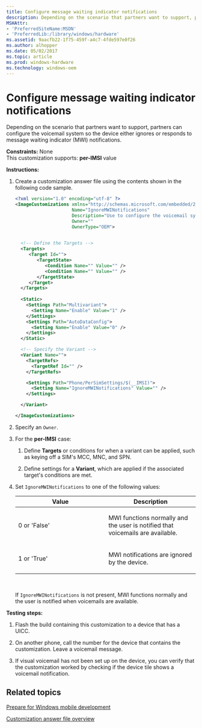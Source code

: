 ```yaml
---
title: Configure message waiting indicator notifications
description: Depending on the scenario that partners want to support, partners can configure the voicemail system so the device either ignores or responds to message waiting indicator (MWI) notifications.
MSHAttr:
- 'PreferredSiteName:MSDN'
- 'PreferredLib:/library/windows/hardware'
ms.assetid: 9aacfb22-1f75-459f-a4c7-4fde597e0f26
ms.author: alhopper
ms.date: 05/02/2017
ms.topic: article
ms.prod: windows-hardware
ms.technology: windows-oem
---
```


# Configure message waiting indicator notifications


Depending on the scenario that partners want to support, partners can configure the voicemail system so the device either ignores or responds to message waiting indicator (MWI) notifications.

<a href="" id="constraints---none"></a>**Constraints:** None  
This customization supports: **per-IMSI** value

<a href="" id="instructions-"></a>**Instructions:**  
1.  Create a customization answer file using the contents shown in the following code sample.

    ```XML
    <?xml version="1.0" encoding="utf-8" ?>  
    <ImageCustomizations xmlns="http://schemas.microsoft.com/embedded/2004/10/ImageUpdate"  
                         Name="IgnoreMWINotifications"  
                         Description="Use to configure the voicemail system so the phone either ignores or responds to message waiting indicator (MWI) notifications."  
                         Owner=""  
                         OwnerType="OEM"> 

      
      <!-- Define the Targets --> 
      <Targets>
         <Target Id="">
            <TargetState>
               <Condition Name="" Value="" />
               <Condition Name="" Value="" />
            </TargetState>
         </Target>
      </Targets>
      
      <Static>
        <Settings Path="Multivariant">
          <Setting Name="Enable" Value="1" />
        </Settings>
        <Settings Path="AutoDataConfig">
          <Setting Name="Enable" Value="0" />
        </Settings>
      </Static>

      <!-- Specify the Variant -->
      <Variant Name=""> 
        <TargetRefs>
          <TargetRef Id="" /> 
        </TargetRefs>

        <Settings Path="Phone/PerSimSettings/$(__IMSI)"> 
          <Setting Name="IgnoreMWINotifications" Value="" />      
        </Settings>  

      </Variant>

    </ImageCustomizations>
    ```

2.  Specify an `Owner`.

3.  For the **per-IMSI** case:

    1.  Define **Targets** or conditions for when a variant can be applied, such as keying off a SIM's MCC, MNC, and SPN.

    2.  Define settings for a **Variant**, which are applied if the associated target's conditions are met.

4.  Set `IgnoreMWINotifications` to one of the following values:

    <table>
    <colgroup>
    <col width="50%" />
    <col width="50%" />
    </colgroup>
    <thead>
    <tr class="header">
    <th>Value</th>
    <th>Description</th>
    </tr>
    </thead>
    <tbody>
    <tr class="odd">
    <td><p>0 or 'False'</p></td>
    <td><p>MWI functions normally and the user is notified that voicemails are available.</p></td>
    </tr>
    <tr class="even">
    <td><p>1 or 'True'</p></td>
    <td><p>MWI notifications are ignored by the device.</p></td>
    </tr>
    </tbody>
    </table>

     

    If `IgnoreMWINotifications` is not present, MWI functions normally and the user is notified when voicemails are available.

<a href="" id="testing-steps-"></a>**Testing steps:**  
1.  Flash the build containing this customization to a device that has a UICC.

2.  On another phone, call the number for the device that contains the customization. Leave a voicemail message.

3.  If visual voicemail has not been set up on the device, you can verify that the customization worked by checking if the device tile shows a voicemail notification.

## Related topics

[Prepare for Windows mobile development](https://docs.microsoft.com/en-us/windows-hardware/manufacture/mobile/preparing-for-windows-mobile-development)

[Customization answer file overview](https://docs.microsoft.com/en-us/windows-hardware/customize/mobile/mcsf/customization-answer-file)